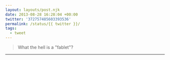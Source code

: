 ```yaml
---
layout: layouts/post.njk
date: 2013-08-28 16:28:04 +00:00
twitter: '372757485603393536'
permalink: /status/{{ twitter }}/
tags: 
  - tweet
---
```


> What the hell is a "fablet"?

---
